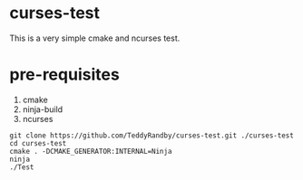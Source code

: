 # curses-test

This is a very simple cmake and ncurses test.

# pre-requisites
  1. cmake
  2. ninja-build
  3. ncurses

```
git clone https://github.com/TeddyRandby/curses-test.git ./curses-test
cd curses-test
cmake . -DCMAKE_GENERATOR:INTERNAL=Ninja
ninja
./Test
```
